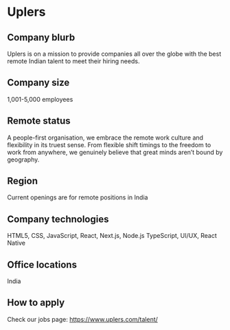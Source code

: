 # Uplers

## Company blurb

Uplers is on a mission to provide companies all over the globe with the best remote Indian talent to meet their hiring needs.

## Company size

1,001-5,000 employees

## Remote status

A people-first organisation, we embrace the remote work culture and flexibility in its truest sense. From flexible shift timings to the freedom to work from anywhere, we genuinely believe that great minds aren’t bound by geography.

## Region

Current openings are for remote positions in India

## Company technologies

HTML5, CSS, JavaScript, React, Next.js, Node.js TypeScript, UI/UX, React Native

## Office locations

India

## How to apply

Check our jobs page: https://www.uplers.com/talent/
